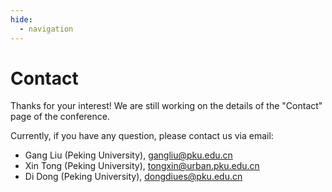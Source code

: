 ```yaml
---
hide:
  - navigation
---
```


# Contact

<!-- This page has hyperlink in /program/Abstract.md -->
<!-- 本页在 /program/Abstract.md 中有超链接 -->

Thanks for your interest! We are still working on the details of the "Contact" page of the conference.

Currently, if you have any question, please contact us via email:

- Gang Liu (Peking University), gangliu@pku.edu.cn
- Xin Tong (Peking University), tongxin@urban.pku.edu.cn
- Di Dong (Peking University), dongdiues@pku.edu.cn
